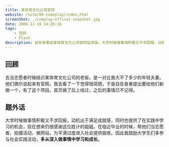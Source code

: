 ```yaml
---
title: 某体育文化公司官网
website: /site/09-comeplay/index.html
screenShot: ./complay-offical-snapshot.jpg
date: 2008-11-18 14:26:16
tags:
    - 官网
    - Flash
description: 自告奋勇给某体育文化公司做网站改版。大学时候做事情积极又不求回报，动机出于满足成就感，同时也提供了在实践中学习的机会，为平滑过度进入社会提供锻炼。
---
```


## 回顾
去当志愿者时候结识某体育文化公司的老板，是一对比我大不了多少的年轻夫妻。他们偶尔说起来有官网，我去看了一下觉得很简陋，于是自告奋勇提出要给他们新做一个，有了这个项目。首页做了后上线过，之后的事情已不记得。

## 题外话
大学时候做事情积极又不求回报，动机出于满足成就感，同时也提供了在实践中学习的机会，现在想来仍很感谢这位姓计的姐姐。在临近毕业的时候，帮他们当志愿者、拍摄活动、做网站，为平滑过度进入社会提供锻炼。因此我鼓励大学生们多参与社会实践活动，**多从深入做事情中学习和成长**。
